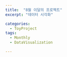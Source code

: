 ```yaml
---
title:  "8월 이달의 프로젝트"
excerpt: "데이터 시각화"

categories:
  - ToyProject
tags:
  - Monthly
  - DataVisualization

---
```


### 